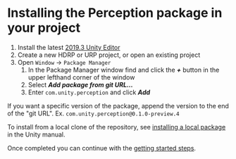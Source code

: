 # Installing the Perception package in your project

1. Install the latest [2019.3 Unity Editor](https://unity.com/releases/2019-4) 
1. Create a new HDRP or URP project, or open an existing project
1. Open `Window` ->  `Package Manager`
	1. In the Package Manager window find and click the ***+*** button in the upper lefthand corner of the window
	1. Select ***Add package from git URL...***
	1. Enter `com.unity.perception` and click ***Add***

If you want a specific version of the package, append the version to the end of the "git URL". Ex. `com.unity.perception@0.1.0-preview.4`

To install from a local clone of the repository, see [installing a local package](https://docs.unity3d.com/Manual/upm-ui-local.html) in the Unity manual.

Once completed you can continue with the [getting started steps](GettingStarted.md).
